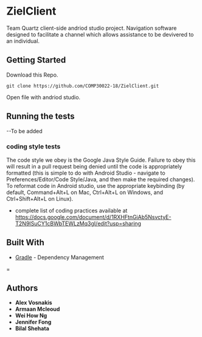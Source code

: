# ZielClient

Team Quartz client-side andriod studio project. 
Navigation software designed to facilitate a channel which allows assistance to be devivered to an individual.  

## Getting Started

Download this Repo.

```
git clone https://github.com/COMP30022-18/ZielClient.git
```
Open file with andriod studio. 


## Running the tests
--To be added 


### coding style tests


The code style we obey is the Google Java Style Guide. Failure to obey this will result in a pull request being denied until the code is appropriately formatted (this is simple to do with Android Studio - navigate to Preferences/Editor/Code Style/Java, and then make the required changes). To reformat code in Android studio, use the appropriate keybinding (by default, Command+Alt+L on Mac, Ctrl+Alt+L on Windows, and Ctrl+Shift+Alt+L on Linux).

* complete list of coding practices available at https://docs.google.com/document/d/1RXHFtnGiAb5NsvctyE-T2N9ISuCY1cBWbTEWLzMq3gI/edit?usp=sharing



## Built With

* [Gradle](https://gradle.org/) - Dependency Management


=
## Authors

* **Alex Vosnakis** 
* **Armaan Mcleoud** 
* **Wei How Ng** 
* **Jennifer Fong** 
* **Bilal Shehata** 


